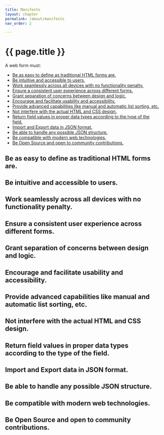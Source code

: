 ```yaml
---
title: Manifesto
layout: chapter
permalink: /about/manifesto
nav_order: 2

---
```


# {{ page.title }}


A web form must:

<!-- vim-markdown-toc GitLab -->

* [Be as easy to define as traditional HTML forms are.](#be-as-easy-to-define-as-traditional-html-forms-are)
* [Be intuitive and accessible to users.](#be-intuitive-and-accessible-to-users)
* [Work seamlessly across all devices with no functionality penalty.](#work-seamlessly-across-all-devices-with-no-functionality-penalty)
* [Ensure a consistent user experience across different forms.](#ensure-a-consistent-user-experience-across-different-forms)
* [Grant separation of concerns between design and logic.](#grant-separation-of-concerns-between-design-and-logic)
* [Encourage and facilitate usability and accessibility.](#encourage-and-facilitate-usability-and-accessibility)
* [Provide advanced capabilities like manual and automatic list sorting, etc.](#provide-advanced-capabilities-like-manual-and-automatic-list-sorting-etc)
* [Not interfere with the actual HTML and CSS design.](#not-interfere-with-the-actual-html-and-css-design)
* [Return field values in proper data types according to the type of the field.](#return-field-values-in-proper-data-types-according-to-the-type-of-the-field)
* [Import and Export data in JSON format.](#import-and-export-data-in-json-format)
* [Be able to handle any possible JSON structure.](#be-able-to-handle-any-possible-json-structure)
* [Be compatible with modern web technologies.](#be-compatible-with-modern-web-technologies)
* [Be Open Source and open to community contributions.](#be-open-source-and-open-to-community-contributions)

<!-- vim-markdown-toc -->



## Be as easy to define as traditional HTML forms are.


## Be intuitive and accessible to users.


## Work seamlessly across all devices with no functionality penalty.


## Ensure a consistent user experience across different forms.


## Grant separation of concerns between design and logic.


## Encourage and facilitate usability and accessibility.


##  Provide advanced capabilities like manual and automatic list sorting, etc.


##  Not interfere with the actual HTML and CSS design.


##  Return field values in proper data types according to the type of the field.


##  Import and Export data in JSON format.


##  Be able to handle any possible JSON structure.


##  Be compatible with modern web technologies.


##  Be Open Source and open to community contributions.


